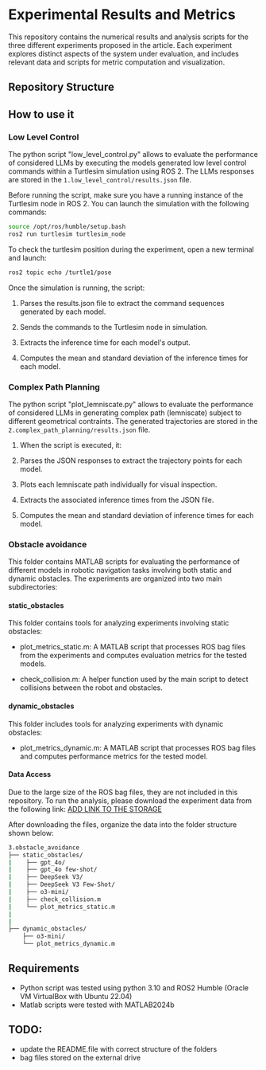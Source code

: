 # Experimental Results and Metrics

This repository contains the numerical results and analysis scripts for the three different experiments proposed in the article. Each experiment explores distinct aspects of the system under evaluation, and includes relevant data and scripts for metric computation and visualization.

## Repository Structure


## How to use it
### Low Level Control
The python script "low_level_control.py" allows to evaluate the performance of considered LLMs by executing the models generated low level control commands within a Turtlesim simulation using ROS 2. The LLMs responses are stored in the `1.low_level_control/results.json` file.

Before running the script, make sure you have a running instance of the Turtlesim node in ROS 2. You can launch the simulation with the following commands:

```bash
source /opt/ros/humble/setup.bash
ros2 run turtlesim turtlesim_node
```

To check the turtlesim position during the experiment, open a new terminal and launch:
```bash
ros2 topic echo /turtle1/pose
```

Once the simulation is running, the script:

1. Parses the results.json file to extract the command sequences generated by each model.

2. Sends the commands to the Turtlesim node in simulation.

3. Extracts the inference time for each model's output.

4. Computes the mean and standard deviation of the inference times for each model.

### Complex Path Planning
The python script "plot_lemniscate.py" allows to evaluate the performance of considered LLMs in generating complex path (lemniscate) subject to different geometrical contraints. The generated trajectories are stored in the `2.complex_path_planning/results.json` file.

1. When the script is executed, it:

2. Parses the JSON responses to extract the trajectory points for each model.

3. Plots each lemniscate path individually for visual inspection.

4. Extracts the associated inference times from the JSON file.

5. Computes the mean and standard deviation of inference times for each model.

### Obstacle avoidance
This folder contains MATLAB scripts for evaluating the performance of different models in robotic navigation tasks involving both static and dynamic obstacles. The experiments are organized into two main subdirectories:

#### static_obstacles
This folder contains tools for analyzing experiments involving static obstacles:

- plot_metrics_static.m: A MATLAB script that processes ROS bag files from the experiments and computes evaluation metrics for the tested models.

- check_collision.m: A helper function used by the main script to detect collisions between the robot and obstacles.

#### dynamic_obstacles
This folder includes tools for analyzing experiments with dynamic obstacles:

- plot_metrics_dynamic.m: A MATLAB script that processes ROS bag files and computes performance metrics for the tested model.


#### Data Access
Due to the large size of the ROS bag files, they are not included in this repository.
To run the analysis, please download the experiment data from the following link:  [ADD LINK TO THE STORAGE](URL)

After downloading the files, organize the data into the folder structure shown below:

```bash
3.obstacle_avoidance
├── static_obstacles/
|    ├── gpt_4o/
|    ├── gpt_4o few-shot/
|    ├── DeepSeek V3/
|    ├── DeepSeek V3 Few-Shot/
|    ├── o3-mini/
|    ├── check_collision.m
|    └── plot_metrics_static.m
|
|
├── dynamic_obstacles/
    ├── o3-mini/
    └── plot_metrics_dynamic.m
```

## Requirements
- Python script was tested using python 3.10 and ROS2 Humble (Oracle VM VirtualBox with Ubuntu 22.04)
- Matlab scripts were tested with MATLAB2024b


## TODO:
- update the README.file with correct structure of the folders
- bag files stored on the external drive